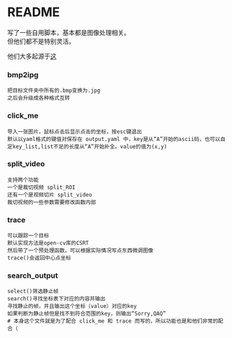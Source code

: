 # README

写了一些自用脚本，基本都是图像处理相关。  
但他们都不是特别灵活。

他们大多起源于[这](https://zenaxu.cn/2024/08/20/Plaidctf2024-%E5%A4%8D%E7%8E%B0/)

### bmp2ipg

```angular2html
把目标文件夹中所有的.bmp变换为.jpg
之后会升级成各种格式互转
```

### click_me

```angular2html
导入一张图片，鼠标点击后显示点击的坐标，按esc键退出
默认以yaml格式的键值对保存在 output.yaml 中，key是从“A”开始的ascii码，也可以自定key_list,list不足的长度从“A”开始补全。value的值为(x,y)
```

### split_video

```angular2html
支持两个功能
一个是裁切视频 split_ROI
还有一个是视频切片 split_video
裁切视频的一些参数需要修改函数内部
```

### trace

```angular2html
可以跟踪一个目标
默认实现方法是open-cv库的CSRT
然后带了一个预处理函数，可以根据实际情况写点东西微调图像
trace()会返回中心点坐标
```

### search_output

```angular2html
select()筛选静止帧
search()寻找坐标表下对应的内容并输出
寻找静止的帧，并且输出这个坐标（value）对应的key
如果判断为静止帧但是找不到符合范围的key，则输出“Sorry,QAQ”
# 本身这个文件就是为了配合 click_me 和 trace 而写的，所以功能也是和他们非常的配合（
```